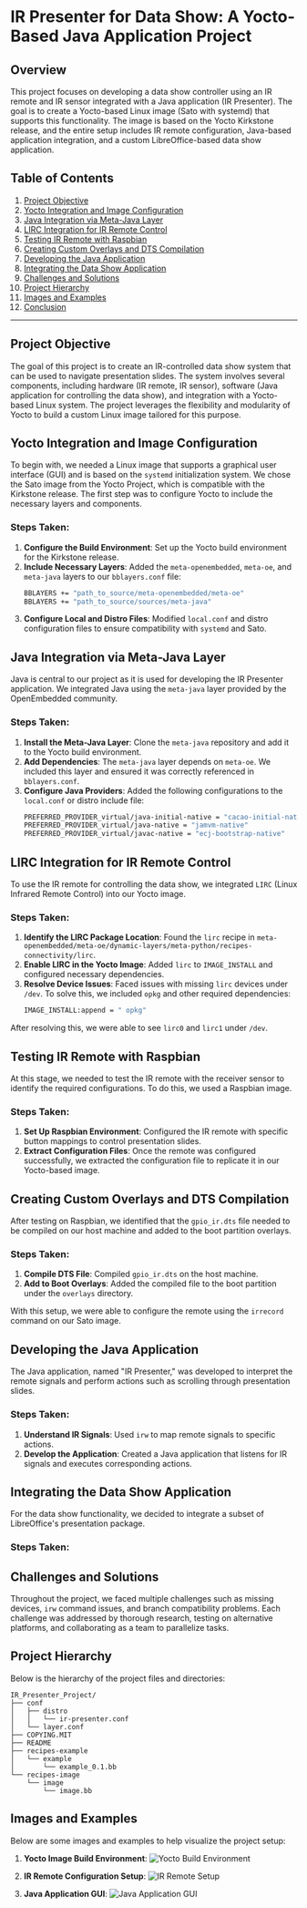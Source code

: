 # IR Presenter for Data Show: A Yocto-Based Java Application Project

## Overview

This project focuses on developing a data show controller using an IR remote and IR sensor integrated with a Java application (IR Presenter). The goal is to create a Yocto-based Linux image (Sato with systemd) that supports this functionality. The image is based on the Yocto Kirkstone release, and the entire setup includes IR remote configuration, Java-based application integration, and a custom LibreOffice-based data show application.

## Table of Contents

1. [Project Objective](#project-objective)
2. [Yocto Integration and Image Configuration](#yocto-integration-and-image-configuration)
3. [Java Integration via Meta-Java Layer](#java-integration-via-meta-java-layer)
4. [LIRC Integration for IR Remote Control](#lirc-integration-for-ir-remote-control)
5. [Testing IR Remote with Raspbian](#testing-ir-remote-with-raspbian)
6. [Creating Custom Overlays and DTS Compilation](#creating-custom-overlays-and-dts-compilation)
7. [Developing the Java Application](#developing-the-java-application)
8. [Integrating the Data Show Application](#integrating-the-data-show-application)
9. [Challenges and Solutions](#challenges-and-solutions)
10. [Project Hierarchy](#project-hierarchy)
11. [Images and Examples](#images-and-examples)
12. [Conclusion](#conclusion)

---

## Project Objective

The goal of this project is to create an IR-controlled data show system that can be used to navigate presentation slides. The system involves several components, including hardware (IR remote, IR sensor), software (Java application for controlling the data show), and integration with a Yocto-based Linux system. The project leverages the flexibility and modularity of Yocto to build a custom Linux image tailored for this purpose.

## Yocto Integration and Image Configuration

To begin with, we needed a Linux image that supports a graphical user interface (GUI) and is based on the `systemd` initialization system. We chose the Sato image from the Yocto Project, which is compatible with the Kirkstone release. The first step was to configure Yocto to include the necessary layers and components.

### Steps Taken:

1. **Configure the Build Environment**: Set up the Yocto build environment for the Kirkstone release.
2. **Include Necessary Layers**: Added the `meta-openembedded`, `meta-oe`, and `meta-java` layers to our `bblayers.conf` file:
   ```bash
   BBLAYERS += "path_to_source/meta-openembedded/meta-oe"
   BBLAYERS += "path_to_source/sources/meta-java"
   ```
3. **Configure Local and Distro Files**: Modified `local.conf` and distro configuration files to ensure compatibility with `systemd` and Sato.

## Java Integration via Meta-Java Layer

Java is central to our project as it is used for developing the IR Presenter application. We integrated Java using the `meta-java` layer provided by the OpenEmbedded community.

### Steps Taken:

1. **Install the Meta-Java Layer**: Clone the `meta-java` repository and add it to the Yocto build environment.
2. **Add Dependencies**: The `meta-java` layer depends on `meta-oe`. We included this layer and ensured it was correctly referenced in `bblayers.conf`.
3. **Configure Java Providers**: Added the following configurations to the `local.conf` or distro include file:
   ```bash
   PREFERRED_PROVIDER_virtual/java-initial-native = "cacao-initial-native"
   PREFERRED_PROVIDER_virtual/java-native = "jamvm-native"
   PREFERRED_PROVIDER_virtual/javac-native = "ecj-bootstrap-native"
   ```

## LIRC Integration for IR Remote Control

To use the IR remote for controlling the data show, we integrated `LIRC` (Linux Infrared Remote Control) into our Yocto image.

### Steps Taken:

1. **Identify the LIRC Package Location**: Found the `lirc` recipe in `meta-openembedded/meta-oe/dynamic-layers/meta-python/recipes-connectivity/lirc`.
2. **Enable LIRC in the Yocto Image**: Added `lirc` to `IMAGE_INSTALL` and configured necessary dependencies.
3. **Resolve Device Issues**: Faced issues with missing `lirc` devices under `/dev`. To solve this, we included `opkg` and other required dependencies:
   ```bash
   IMAGE_INSTALL:append = " opkg"
   ```

After resolving this, we were able to see `lirc0` and `lirc1` under `/dev`.

## Testing IR Remote with Raspbian

At this stage, we needed to test the IR remote with the receiver sensor to identify the required configurations. To do this, we used a Raspbian image.

### Steps Taken:

1. **Set Up Raspbian Environment**: Configured the IR remote with specific button mappings to control presentation slides.
2. **Extract Configuration Files**: Once the remote was configured successfully, we extracted the configuration file to replicate it in our Yocto-based image.

## Creating Custom Overlays and DTS Compilation

After testing on Raspbian, we identified that the `gpio_ir.dts` file needed to be compiled on our host machine and added to the boot partition overlays.

### Steps Taken:

1. **Compile DTS File**: Compiled `gpio_ir.dts` on the host machine.
2. **Add to Boot Overlays**: Added the compiled file to the boot partition under the `overlays` directory.

With this setup, we were able to configure the remote using the `irrecord` command on our Sato image.

## Developing the Java Application

The Java application, named "IR Presenter," was developed to interpret the remote signals and perform actions such as scrolling through presentation slides.

### Steps Taken:

1. **Understand IR Signals**: Used `irw` to map remote signals to specific actions.
2. **Develop the Application**: Created a Java application that listens for IR signals and executes corresponding actions.

## Integrating the Data Show Application

For the data show functionality, we decided to integrate a subset of LibreOffice's presentation package.

### Steps Taken:


## Challenges and Solutions

Throughout the project, we faced multiple challenges such as missing devices, `irw` command issues, and branch compatibility problems. Each challenge was addressed by thorough research, testing on alternative platforms, and collaborating as a team to parallelize tasks.

## Project Hierarchy

Below is the hierarchy of the project files and directories:

```
IR_Presenter_Project/
├── conf
│   ├── distro
│   │   └── ir-presenter.conf
│   └── layer.conf
├── COPYING.MIT
├── README
├── recipes-example
│   └── example
│       └── example_0.1.bb
└── recipes-image
    └── image
        └── image.bb
```

## Images and Examples

Below are some images and examples to help visualize the project setup:

1. **Yocto Image Build Environment**:
   ![Yocto Build Environment](yocto_build_image.png)

2. **IR Remote Configuration Setup**:
   ![IR Remote Setup](ir_remote_setup_image.png)

3. **Java Application GUI**:
   ![Java Application GUI](java_app_gui_image.png)
